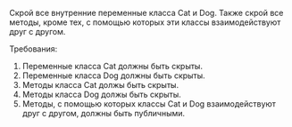 
Скрой все внутренние переменные класса Cat и Dog. Также скрой все методы, кроме тех, с помощью которых эти классы взаимодействуют друг с другом.


Требования:
1.	Переменные класса Cat должны быть скрыты.
2.	Переменные класса Dog должны быть скрыты.
3.	Методы класса Cat должы быть скрыты.
4.	Методы класса Dog должы быть скрыты.
5.	Методы, с помощью которых классы Cat и Dog взаимодействуют друг с другом, должны быть публичными.


